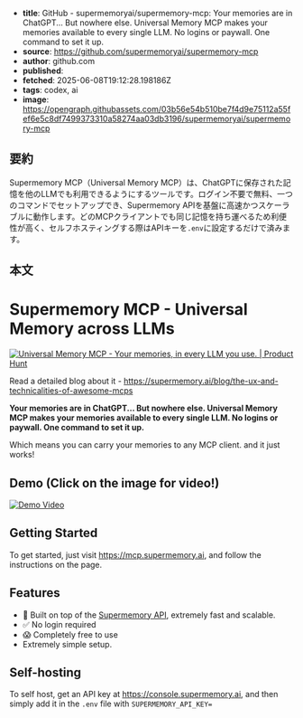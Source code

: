 <!-- metadata -->

- **title**: GitHub - supermemoryai/supermemory-mcp: Your memories are in ChatGPT... But nowhere else. Universal Memory MCP makes your memories available to every single LLM. No logins or paywall. One command to set it up.
- **source**: https://github.com/supermemoryai/supermemory-mcp
- **author**: github.com
- **published**:
- **fetched**: 2025-06-08T19:12:28.198186Z
- **tags**: codex, ai
- **image**: https://opengraph.githubassets.com/03b56e54b510be7f4d9e75112a55fef6e5c8df7499373310a58274aa03db3196/supermemoryai/supermemory-mcp

## 要約

Supermemory MCP（Universal Memory MCP）は、ChatGPTに保存された記憶を他のLLMでも利用できるようにするツールです。ログイン不要で無料、一つのコマンドでセットアップでき、Supermemory APIを基盤に高速かつスケーラブルに動作します。どのMCPクライアントでも同じ記憶を持ち運べるため利便性が高く、セルフホスティングする際はAPIキーを`.env`に設定するだけで済みます。

## 本文

# Supermemory MCP - Universal Memory across LLMs

[![Universal Memory MCP - Your memories, in every LLM you use. | Product Hunt](https://api.producthunt.com/widgets/embed-image/v1/top-post-badge.svg?post_id=954861&theme=neutral&period=daily&t=1749339045428)](https://www.producthunt.com/products/supermemory?embed=true&utm_source=badge-top-post-badge&utm_medium=badge&utm_source=badge-universal-memory-mcp)

Read a detailed blog about it - https://supermemory.ai/blog/the-ux-and-technicalities-of-awesome-mcps

**Your memories are in ChatGPT... But nowhere else. Universal Memory MCP makes your memories available to every single LLM. No logins or paywall. One command to set it up.**

Which means you can carry your memories to any MCP client. and it just works!

## Demo (Click on the image for video!)

[![Demo Video](https://raw.githubusercontent.com/supermemoryai/supermemory-mcp/main/public/og-image.png)](https://youtu.be/ST6BR3vT5Xw)

## Getting Started

To get started, just visit https://mcp.supermemory.ai, and follow the instructions on the page.

## Features

- 🚀 Built on top of the [Supermemory API](https://supermemory.ai), extremely fast and scalable.
- ✅ No login required
- 😱 Completely free to use
- Extremely simple setup.

## Self-hosting

To self host, get an API key at https://console.supermemory.ai, and then simply add it in the `.env` file with `SUPERMEMORY_API_KEY=`
